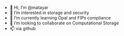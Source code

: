 - 👋 Hi, I’m @matayar
- 👀 I’m interested in storage and security
- 🌱 I’m currently learning Opal and FIPs compliance
- 💞️ I’m looking to collaborate on Computational Storage
- 📫 via github

<!---
matayar/matayar is a ✨ special ✨ repository because its `README.md` (this file) appears on your GitHub profile.
You can click the Preview link to take a look at your changes.
--->
